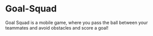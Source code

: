 # Goal-Squad
Goal Squad is a mobile game, where you pass the ball between your teammates and avoid obstacles and score a goal!
